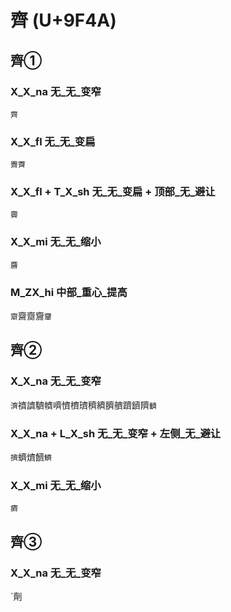 # 齊 (U+9F4A)

## 齊①

### X_X_na 无_无_变窄
`齊`

### X_X_fl 无_无_变扁
`䍤薺`

### X_X_fl + T_X_sh 无_无_变扁 + 顶部_无_避让
`霽`

### X_X_mi 无_无_缩小
`麡`

### M_ZX_hi 中部_重心_提高
`䶒`齋齌齎`齏`

## 齊②

### X_X_na 无_无_变窄
`濟`䄢䜞䮺䶓嚌懠櫅璾穧纃臍艩躋鑇隮`䶩`

### X_X_na + L_X_sh 无_无_变窄 + 左侧_无_避让
`擠`蠐㸄䭣`鱭`

### X_X_mi 无_无_缩小
`癠`

## 齊③

### X_X_na 无_无_变窄
`劑